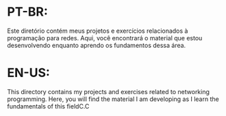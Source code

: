 # PT-BR:
Este diretório contém meus projetos e exercícios relacionados à programação para redes. 
Aqui, você encontrará o material que estou desenvolvendo enquanto aprendo os fundamentos dessa área.
# EN-US:
This directory contains my projects and exercises related to networking programming. 
Here, you will find the material I am developing as I learn the fundamentals of this fieldC.C